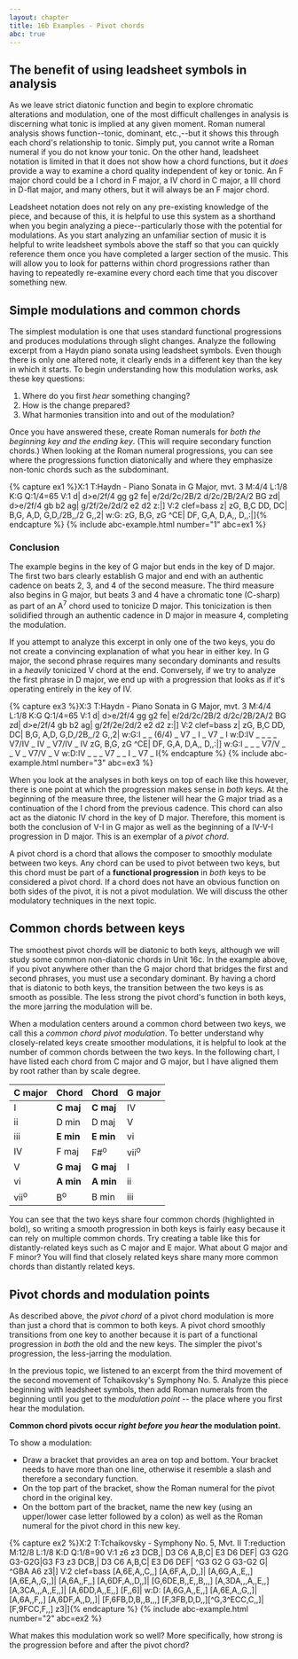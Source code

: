 ```yaml
---
layout: chapter
title: 16b Examples - Pivot chords
abc: true
---
```


## The benefit of using leadsheet symbols in analysis

As we leave strict diatonic function and begin to explore chromatic alterations and modulation, one of the most difficult challenges in analysis is discerning what tonic is implied at any given moment. Roman numeral analysis shows function--tonic, dominant, etc.,--but it shows this through each chord's relationship to tonic. Simply put, you cannot write a Roman numeral if you do not know your tonic. On the other hand, leadsheet notation is limited in that it does not show how a chord functions, but it *does* provide a way to examine a chord quality independent of key or tonic. An F major chord could be a I chord in F major, a IV chord in C major, a III chord in D-flat major, and many others, but it will always be an F major chord. 

Leadsheet notation does not rely on any pre-existing knowledge of the piece, and because of this, it is helpful to use this system as a shorthand when you begin analyzing a piece--particularly those with the potential for modulations. As you start analyzing an unfamiliar section of music it is helpful to write leadsheet symbols above the staff so that you can quickly reference them once you have completed a larger section of the music. This will allow you to look for patterns within chord progressions rather than having to repeatedly re-examine every chord each time that you discover something new.

## Simple modulations and common chords

The simplest modulation is one that uses standard functional progressions and produces modulations through slight changes. Analyze the following excerpt from a Haydn piano sonata using leadsheet symbols. Even though there is only one altered note, it clearly ends in a different key than the key in which it starts. To begin understanding how this modulation works, ask these key questions:
1. Where do you first *hear* something changing?
2. How is the change prepared?
3. What harmonies transition into and out of the modulation? 

Once you have answered these, create Roman numerals for *both the beginning key and the ending key*. (This will require secondary function chords.) When looking at the Roman numeral progressions, you can see where the progressions function diatonically and where they emphasize non-tonic chords such as the subdominant.

{% capture ex1 %}X:1
T:Haydn - Piano Sonata in G Major, mvt. 3
M:4/4
L:1/8
K:G
Q:1/4=65
V:1
d| d>e/2f/4 gg g2 fe| e/2d/2c/2B/2 d/2c/2B/2A/2 BG zd|
d>e/2f/4 gb b2 ag| g/2f/2e/2d/2 e2 d2 z:|]
V:2 clef=bass
z| zG, B,C DD, DC| B,G, A,D, G,D,/2B,,/2 G,,2|
w:G:
zG, B,G, zG ^CE| DF, G,A, D,A,, D,,:|]{% endcapture %}
{% include abc-example.html number="1" abc=ex1 %}

### Conclusion

The example begins in the key of G major but ends in the key of D major. The first two bars clearly establish G major and end with an authentic cadence on beats 2, 3, and 4 of the second measure. The third measure also begins in G major, but beats 3 and 4 have a chromatic tone (C-sharp) as part of an A<sup>7</sup> chord used to tonicize D major. This tonicization is then solidified through an authentic cadence in D major in measure 4, completing the modulation.

If you attempt to analyze this excerpt in only one of the two keys, you do not create a convincing explanation of what you hear in either key. In G major, the second phrase requires many secondary dominants and results in a *heavily* tonicized V chord at the end. Conversely, if we try to analyze the first phrase in D major, we end up with a progression that looks as if it's operating entirely in the key of IV.

{% capture ex3 %}X:3
T:Haydn - Piano Sonata in G Major, mvt. 3
M:4/4
L:1/8
K:G
Q:1/4=65
V:1
d| d>e/2f/4 gg g2 fe| e/2d/2c/2B/2 d/2c/2B/2A/2 BG zd|
d>e/2f/4 gb b2 ag| g/2f/2e/2d/2 e2 d2 z:|]
V:2 clef=bass
z| zG, B,C DD, DC| B,G, A,D, G,D,/2B,,/2 G,,2|
w:G:I _ _ (6/4) _ V7 _ I _ V7 _ I
w:D:IV _ _ _ _ V7/IV _ IV _ V7/IV _ IV
zG, B,G, zG ^CE| DF, G,A, D,A,, D,,:|]
w:G:I _ _ _ V7/V _ _ V _ V7/V _ V
w:D:IV _ _ _ V7 _ _ I _ V7 _ I{% endcapture %}
{% include abc-example.html number="3" abc=ex3 %}

When you look at the analyses in both keys on top of each like this however, there is one point at which the progression makes sense in *both* keys. At the beginning of the measure three, the listener will hear the G major triad as a continuation of the I chord from the previous cadence. This chord can also act as the diatonic IV chord in the key of D major. Therefore, this moment is both the conclusion of V-I in G major as well as the beginning of a IV-V-I progression in D major. This is an exemplar of a *pivot chord*.

A pivot chord is a chord that allows the composer to smoothly modulate between two keys. Any chord can be used to pivot between two keys, but this chord must be part of a **functional progression** in *both* keys to be considered a pivot chord. If a chord does not have an obvious function on both sides of the pivot, it is not a pivot modulation. We will discuss the other modulatory techniques in the next topic.

## Common chords between keys

The smoothest pivot chords will be diatonic to both keys, although we will study some common non-diatonic chords in Unit 16c. In the example above, if you pivot anywhere other than the G major chord that bridges the first and second phrases, you must use a secondary dominant. By having a chord that is diatonic to both keys, the transition between the two keys is as smooth as possible. The less strong the pivot chord's function in both keys, the more jarring the modulation will be.

When a modulation centers around a common chord between two keys, we call this a *common chord pivot modulation*. To better understand why closely-related keys create smoother modulations, it is helpful to look at the number of common chords between the two keys. In the following chart, I have listed each chord from C major and G major, but I have aligned them by root rather than by scale degree.

C major | Chord | Chord | G major
 --- | --- | --- | ---
 I | **C maj** | **C maj** | IV
 ii | D min | D maj | V
 iii | **E min** | **E min** | vi
 IV | F maj | F#<sup>o</sup> | vii<sup>o</sup>
 V | **G maj** | **G maj** | I
 vi | **A min** | **A min** | ii
 vii<sup>o</sup> | B<sup>o</sup> | B min | iii

You can see that the two keys share four common chords (highlighted in bold), so writing a smooth progression in both keys is fairly easy because it can rely on multiple common chords. Try creating a table like this for distantly-related keys such as C major and E major. What about G major and F minor? You will find that closely related keys share many more common chords than distantly related keys.

## Pivot chords and modulation points

As described above, the *pivot chord* of a pivot chord modulation is more than just a chord that is common to both keys. A pivot chord smoothly transitions from one key to another because it is part of a functional progression in *both* the old and the new keys. The simpler the pivot's progression, the less-jarring the modulation.

In the previous topic, we listened to an excerpt from the third movement of the second movement of Tchaikovsky's Symphony No. 5. Analyze this piece beginning with leadsheet symbols, then add Roman numerals from the beginning until you get to the *modulation point* -- the place where you first hear the modulation. 

**Common chord pivots occur *right before you hear* the modulation point.** 

To show a modulation:
- Draw a bracket that provides an area on top and bottom. Your bracket needs to have more than one line, otherwise it resemble a slash and therefore a secondary function.
- On the top part of the bracket, show the Roman numeral for the pivot chord in the original key.
- On the bottom part of the bracket, name the new key (using an upper/lower case letter followed by a colon) as well as the Roman numeral for the pivot chord in this new key. 

{% capture ex2 %}X:2
T:Tchaikovsky - Symphony No. 5, Mvt. II
T:reduction
M:12/8
L:1/8
K:D
Q:1/8=90
V:1
z6 z3 DCB,| D3 C6 A,B,C| E3 D6 DEF| G3 G2G G3-G2G|G3 F3 z3 DCB,|
D3 C6 A,B,C| E3 D6 DEF| ^G3 G2 G G3-G2 G| ^GBA A6 z3|]
V:2 clef=bass
[A,6E,A,,C,,] [A,6F,A,,D,,]| [A,6G,A,,E,,] [A,6E,A,,G,,]| [A,6A,,F,,] [A,6DF,A,,D,,]| [G,6DE,B,,E,,B,,,] [A,3DA,,,A,,E,,][A,3CA,,,A,,E,,]| [A,6DD,A,,E,,] [F,,6]|
w:D:
[A,6G,A,,E,,] [A,6E,A,,G,,]| [A,6A,,F,,] [A,6DF,A,,D,,]| [F,6FB,D,B,,B,,,] [F,3FB,D,D,,][^G,3^ECC,C,,]| [F,9FCC,F,,] z3|]{% endcapture %}
{% include abc-example.html number="2" abc=ex2 %}

What makes this modulation work so well? More specifically, how strong is the progression before and after the pivot chord?